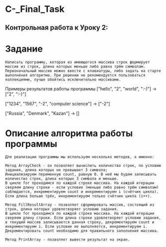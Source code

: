 # C-_Final_Task
## Контрольная работа к Уроку 2:

# Задание
    Написать программу, которая из имеющегося массива строк формирует массив из строк, длина которых меньше либо равна трём символам. Первоначальный массив можно ввести с клавиатуры, либо задать на старте выполнения алгоритма. При решении не рекомендуется пользоваться коллекциями, лучше обойтись исключительно массивами.

Примеры результатов работы программы
["hello", "2", "world", ":-)"] -> ["2", ":-)"]

["1234", "1567", "-2", "computer science"] -> ["-2"]

["Russia", "Denmark", "Kazan"] -> []
# Описание алгоритма работы программы

    Для реализации программы мы используем несколько методов, а именно:

    Метод ArrayCheck - он позволяет вычислить количество строк, по условию задания, длина которых не превышает 3 символа;
    Инициализируем переменную count, равную 0. В неё мы будем записывать количество строк, длина которых 3 символа и меньше.
    В цикле for проходимся по каждой строке массива. На каждой итерации сверяем длину строки - если условие (меньше либо равно трём символам) соблюдается, инкрементируем count и инкрементируем i (счётчик цикла). Если длина больше трёх, инкрементируем только счётчик цикла (i++).

    Метод FillResultArray - позволяет сформировать массив, состоящий из строк, длина которых удовлетворяет условию задания.
    В цикле for проходимся по каждой строке массива. На каждой итерации сверяем длину строки. Если длина строки удовлетворяет условию задания, в текущий массив записывается данная строку, декрементируем count и инкрементируем i. Если условие не выполняется, инкрементируем i.
    Декрементировать count необходимо для правильного заполнения массива.

    Метод PrintArray - позволяет вывести результат на экран.